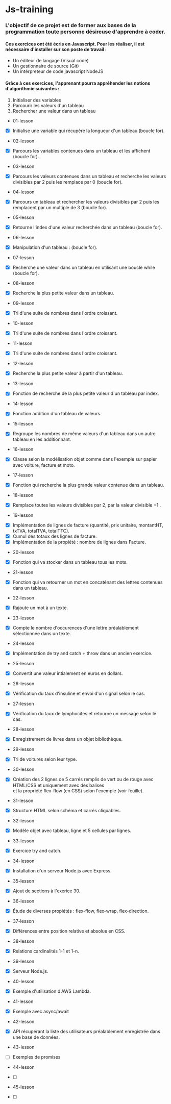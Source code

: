 # Js-training

### L'objectif de ce projet est de former aux bases de la programmation toute personne désireuse d'apprendre à coder.

#### Ces exercices ont été écris en Javascript. Pour les réaliser, il est nécessaire d'installer sur son poste de travail :

- Un éditeur de langage (Visual code)
- Un gestionnaire de source (Git)
- Un intérpreteur de code javascript NodeJS

#### Grâce à ces exercices, l'apprenant pourra appréhender les notions d'algorithmie suivantes :

1. Initialiser des variables
2. Parcourir les valeurs d'un tableau
3. Rechercher une valeur dans un tableau


* 01-lesson

- [x] Initialise une variable qui récupère la longueur d'un tableau (boucle for).

* 02-lesson

- [x] Parcours les variables contenues dans un tableau et les affichent (boucle for).

* 03-lesson

- [x] Parcours les valeurs contenues dans un tableau et recherche les valeurs divisibles par 2 puis les remplace par 0 (boucle for).

* 04-lesson
- [x] Parcours un tableau et rechercher les valeurs divisibles par 2 puis les remplacent par un multiple de 3 (boucle for).

* 05-lesson
- [x] Retourne l'index d'une valeur recherchée dans un tableau (boucle for).

* 06-lesson 
- [x] Manipulation d'un tableau : (boucle for).

* 07-lesson
- [x] Recherche une valeur dans un tableau en utilisant une boucle while (boucle for).

* 08-lesson
- [x] Recherche la plus petite valeur dans un tableau.

* 09-lesson
- [x] Tri d'une suite de nombres dans l'ordre croissant.

* 10-lesson
- [x] Tri d'une suite de nombres dans l'ordre croissant.

* 11-lesson
- [x] Tri d'une suite de nombres dans l'ordre croissant.

* 12-lesson
- [x] Recherche la plus petite valeur à partir d'un tableau.

* 13-lesson
- [x] Fonction de recherche de la plus petite valeur d'un tableau par index.

* 14-lesson
- [x] Fonction addition d'un tableau de valeurs.

* 15-lesson
- [x] Regroupe les nombres de même valeurs d'un tableau dans un autre tableau en les additionnant.

* 16-lesson
- [x] Classe selon la modélisation objet comme dans l'exemple sur papier avec voiture, facture et moto.

* 17-lesson
- [x] Fonction qui recherche la plus grande valeur contenue dans un tableau.

* 18-lesson
- [x] Remplace toutes les valeurs divisibles par 2, par la valeur divisible +1 .

* 19-lesson
- [x] Implémentation de lignes de facture (quantité, prix unitaire, montantHT, txTVA, totalTVA, totalTTC).
- [x] Cumul des totaux des lignes de facture.
- [x] Implémentation de la propiété : nombre de lignes dans Facture.

* 20-lesson
- [x] Fonction qui va stocker dans un tableau tous les mots.

* 21-lesson
- [x] Fonction qui va retourner un mot en concaténant des lettres contenues dans un tableau.

* 22-lesson
- [x] Rajoute un mot à un texte.

* 23-lesson
- [x] Compte le nombre d'occurences d'une lettre préalablement sélectionnée dans un texte.

* 24-lesson
- [x] Implémentation de try and catch + throw dans un ancien exercice.

* 25-lesson
- [x] Convertit une valeur intialement en euros en dollars.

* 26-lesson
- [x] Vérification du taux d'insuline et envoi d'un signal selon le cas.

* 27-lesson
- [x] Vérification du taux de lymphocites et retourne un message selon le cas.

* 28-lesson
- [x] Enregistrement de livres dans un objet bibliothèque.

* 29-lesson
- [x] Tri de voitures selon leur type.

* 30-lesson
- [X] Création des 2 lignes de 5 carrés remplis de vert ou de rouge avec HTML/CSS et uniquement avec des balises <div> et la propriété flex-flow (en CSS) selon l'exemple (voir feuille).

* 31-lesson
- [X] Structure HTML selon schéma et carrés cliquables.

* 32-lesson
- [X] Modèle objet avec tableau, ligne et 5 cellules par lignes.

* 33-lesson
- [X] Exercice try and catch.

* 34-lesson
- [X] Installation d'un serveur Node.js avec Express.

* 35-lesson
- [X] Ajout de sections à l'exerice 30.

* 36-lesson
- [X] Étude de diverses propiétés : flex-flow, flex-wrap, flex-direction.

* 37-lesson
- [X] Différences entre position relative et absolue en CSS.

* 38-lesson
- [X] Relations cardinalités  1-1 et 1-n.

* 39-lesson
- [X] Serveur Node.js.

* 40-lesson
- [X] Exemple d'utilisation d'AWS Lambda.

* 41-lesson
- [X] Exemple avec async/await

* 42-lesson
- [X] API récupérant la liste des utilisateurs préalablement enregistrée dans une base de données.

* 43-lesson
- [ ] Exemples de promises

* 44-lesson
- [ ]

* 45-lesson
- [ ]
